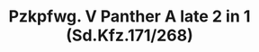 ---
title: "Pzkpfwg. V Panther A late 2 in 1 (Sd.Kfz.171/268)"
price: "4500" 
desc: "Maketa"
img_path: "/assets/img/DW35011.jpg"
brand: "N/A"
available: false
special_offer: false
new: false
soon: false
cat: "0010000"
subcat: "0011100"
subsubcat: "0N/A"
sifra: "DW35011"
---